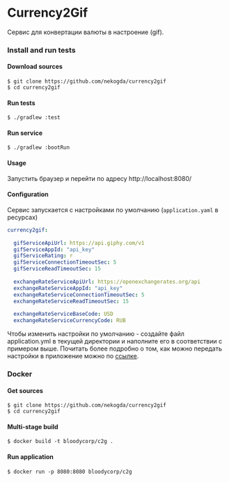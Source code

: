 # Currency2Gif

Сервис для конвертации валюты в настроение (gif).

### Install and run tests

#### Download sources
```
$ git clone https://github.com/nekogda/currency2gif
$ cd currency2gif
```

#### Run tests
```
$ ./gradlew :test
```
#### Run service
```
$ ./gradlew :bootRun
```
#### Usage
Запустить браузер и перейти по адресу http://localhost:8080/

#### Configuration

Сервис запускается с настройками по умолчанию (`application.yaml` в ресурсах)

```yaml
currency2gif:
  
  gifServiceApiUrl: https://api.giphy.com/v1
  gifServiceAppId: "api_key"
  gifServiceRating: r
  gifServiceConnectionTimeoutSec: 5
  gifServiceReadTimeoutSec: 15
  
  exchangeRateServiceApiUrl: https://openexchangerates.org/api
  exchangeRateServiceAppId: "api_key"
  exchangeRateServiceConnectionTimeoutSec: 5
  exchangeRateServiceReadTimeoutSec: 15
  
  exchangeRateServiceBaseCode: USD
  exchangeRateServiceCurrencyCode: RUB
```

Чтобы изменить настройки по умолчанию - создайте файл application.yml в текущей директории
и наполните его в соответствии с примером выше. 
Почитать более подробно о том, как можно передать настройки
в приложение можно по [ссылке](https://docs.spring.io/spring-boot/docs/current/reference/html/spring-boot-features.html#boot-features-external-config-files).

### Docker
#### Get sources
```
$ git clone https://github.com/nekogda/currency2gif
$ cd currency2gif
```
#### Multi-stage build

```
$ docker build -t bloodycorp/c2g . 
```

#### Run application

```
$ docker run -p 8080:8080 bloodycorp/c2g
```
